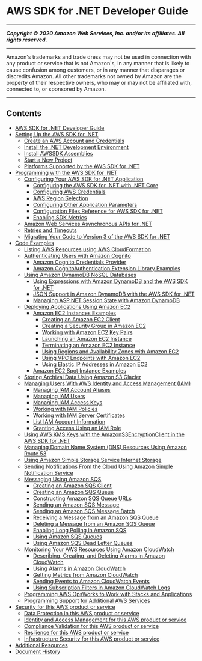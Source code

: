 # AWS SDK for .NET Developer Guide

-----
*****Copyright &copy; 2020 Amazon Web Services, Inc. and/or its affiliates. All rights reserved.*****

-----
Amazon's trademarks and trade dress may not be used in 
     connection with any product or service that is not Amazon's, 
     in any manner that is likely to cause confusion among customers, 
     or in any manner that disparages or discredits Amazon. All other 
     trademarks not owned by Amazon are the property of their respective
     owners, who may or may not be affiliated with, connected to, or 
     sponsored by Amazon.

-----
## Contents
+ [AWS SDK for .NET Developer Guide](welcome.md)
+ [Setting Up the AWS SDK for .NET](net-dg-setup.md)
   + [Create an AWS Account and Credentials](net-dg-signup.md)
   + [Install the .NET Development Environment](net-dg-dev-env.md)
   + [Install AWSSDK Assemblies](net-dg-install-assemblies.md)
   + [Start a New Project](net-dg-start-new-project.md)
   + [Platforms Supported by the AWS SDK for .NET](net-dg-platform-diffs-v3.md)
+ [Programming with the AWS SDK for .NET](net-dg-programming-techniques.md)
   + [Configuring Your AWS SDK for .NET Application](net-dg-config.md)
      + [Configuring the AWS SDK for .NET with .NET Core](net-dg-config-netcore.md)
      + [Configuring AWS Credentials](net-dg-config-creds.md)
      + [AWS Region Selection](net-dg-region-selection.md)
      + [Configuring Other Application Parameters](net-dg-config-other.md)
      + [Configuration Files Reference for AWS SDK for .NET](net-dg-config-ref.md)
      + [Enabling SDK Metrics](sdk-metrics.md)
   + [Amazon Web Services Asynchronous APIs for .NET](sdk-net-async-api.md)
   + [Retries and Timeouts](retries-timeouts.md)
   + [Migrating Your Code to Version 3 of the AWS SDK for .NET](migration-v3.md)
+ [Code Examples](tutorials-examples.md)
   + [Listing AWS Resources using AWS CloudFormation](cloudformation-apis-intro.md)
   + [Authenticating Users with Amazon Cognito](cognito-apis-intro.md)
      + [Amazon Cognito Credentials Provider](cognito-creds-provider.md)
      + [Amazon CognitoAuthentication Extension Library Examples](cognito-authentication-extension.md)
   + [Using Amazon DynamoDB NoSQL Databases](dynamodb-intro.md)
      + [Using Expressions with Amazon DynamoDB and the AWS SDK for .NET](dynamodb-expressions.md)
      + [JSON Support in Amazon DynamoDB with the AWS SDK for .NET](dynamodb-json.md)
      + [Managing ASP.NET Session State with Amazon DynamoDB](dynamodb-session-net-sdk.md)
   + [Deploying Applications Using Amazon EC2](ec2-apis-intro.md)
      + [Amazon EC2 Instances Examples](how-to-ec2.md)
         + [Creating an Amazon EC2 Client](init-ec2-client.md)
         + [Creating a Security Group in Amazon EC2](security-groups.md)
         + [Working with Amazon EC2 Key Pairs](key-pairs.md)
         + [Launching an Amazon EC2 Instance](run-instance.md)
         + [Terminating an Amazon EC2 Instance](terminate-instance.md)
         + [Using Regions and Availability Zones with Amazon EC2](using-regions-and-availability-zones.md)
         + [Using VPC Endpoints with Amazon EC2](using-vpc-endpoints.md)
         + [Using Elastic IP Addresses in Amazon EC2](ec2-example-elastic-ip-addresses.md)
      + [Amazon EC2 Spot Instance Examples](how-to-spot-instances.md)
   + [Storing Archival Data Using Amazon S3 Glacier](glacier-apis-intro.md)
   + [Managing Users With AWS Identity and Access Management (IAM)](iam-apis-intro.md)
      + [Managing IAM Account Aliases](iam-examples-account-aliases.md)
      + [Managing IAM Users](iam-examples-managing-users.md)
      + [Managing IAM Access Keys](iam-examples-managing-access-keys.md)
      + [Working with IAM Policies](iam-examples-policies.md)
      + [Working with IAM Server Certificates](iam-examples-server-certificates.md)
      + [List IAM Account Information](iam-examples-list-user-info.md)
      + [Granting Access Using an IAM Role](net-dg-hosm.md)
   + [Using AWS KMS Keys with the AmazonS3EncryptionClient in the AWS SDK for .NET](kms-keys-s3-encryption.md)
   + [Managing Domain Name System (DNS) Resources Using Amazon Route 53](route53-apis-intro.md)
   + [Using Amazon Simple Storage Service Internet Storage](s3-apis-intro.md)
   + [Sending Notifications From the Cloud Using Amazon Simple Notification Service](sns-apis-intro.md)
   + [Messaging Using Amazon SQS](sqs-apis-intro.md)
      + [Creating an Amazon SQS Client](InitSQSClient.md)
      + [Creating an Amazon SQS Queue](CreateQueue.md)
      + [Constructing Amazon SQS Queue URLs](QueueURL.md)
      + [Sending an Amazon SQS Message](SendMessage.md)
      + [Sending an Amazon SQS Message Batch](SendMessageBatch.md)
      + [Receiving a Message from an Amazon SQS Queue](ReceiveMessage.md)
      + [Deleting a Message from an Amazon SQS Queue](DeleteMessage.md)
      + [Enabling Long Polling in Amazon SQS](EnableLongPolling.md)
      + [Using Amazon SQS Queues](UsingSQSQueues.md)
      + [Using Amazon SQS Dead Letter Queues](UsingSQSDeadLetterQueues.md)
   + [Monitoring Your AWS Resources Using Amazon CloudWatch](cloudwatch.md)
      + [Describing, Creating, and Deleting Alarms in Amazon CloudWatch](cloudwatch-creating-alarms-examples.md)
      + [Using Alarms in Amazon CloudWatch](cloudwatch-using-alarms-examples.md)
      + [Getting Metrics from Amazon CloudWatch](cloudwatch-getting-metrics-examples.md)
      + [Sending Events to Amazon CloudWatch Events](cloudwatch-examples-sending-events.md)
      + [Using Subscription Filters in Amazon CloudWatch Logs](cloudwatch-using-subscriptions-examples.md)
   + [Programming AWS OpsWorks to Work with Stacks and Applications](opsworks-apis-intro.md)
   + [Programming Support for Additional AWS Services](other-apis-intro.md)
+ [Security for this AWS product or service](security.md)
   + [Data Protection in this AWS product or service](data-protection.md)
   + [Identity and Access Management for this AWS product or service](security-iam.md)
   + [Compliance Validation for this AWS product or service](compliance-validation.md)
   + [Resilience for this AWS product or service](disaster-recovery-resiliency.md)
   + [Infrastructure Security for this AWS product or service](infrastructure-security.md)
+ [Additional Resources](net-dg-additional-resources.md)
+ [Document History](document-history.md)